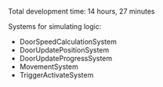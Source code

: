 Total development time: 14 hours, 27 minutes

Systems for simulating logic:
* DoorSpeedCalculationSystem
* DoorUpdatePositionSystem
* DoorUpdateProgressSystem
* MovementSystem
* TriggerActivateSystem